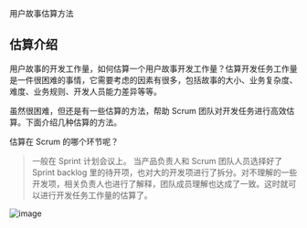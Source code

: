 用户故事估算方法

## 估算介绍

用户故事的开发工作量，如何估算一个用户故事开发工作量？估算开发任务工作量是一件很困难的事情，它需要考虑的因素有很多，包括故事的大小、业务复杂度、难度、业务规则、开发人员能力差异等等。

虽然很困难，但还是有一些估算的方法，帮助 Scrum 团队对开发任务进行高效估算。下面介绍几种估算的方法。

估算在 Scrum 的哪个环节呢？

>一般在 Sprint 计划会议上。
>当产品负责人和 Scrum 团队人员选择好了 Sprint backlog 里的待开项，也对大的开发项进行了拆分。对不理解的一些开发项，相关负责人也进行了解释，团队成员理解也达成了一致。这时就可以进行开发任务工作量的估算了。

![image](https://github.com/user-attachments/assets/8ba6eb96-f177-45e6-830a-6729237f9007)
